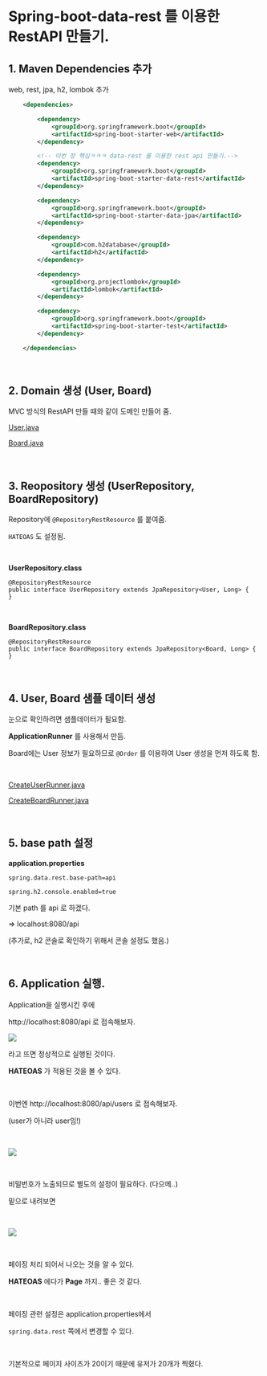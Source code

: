 
# Spring-boot-data-rest 를 이용한 RestAPI 만들기.

## 1. Maven Dependencies 추가

web, rest, jpa, h2, lombok 추가

```xml
    <dependencies>

        <dependency>
            <groupId>org.springframework.boot</groupId>
            <artifactId>spring-boot-starter-web</artifactId>
        </dependency>

        <!-- 이번 장 핵심ㅋㅋㅋ data-rest 를 이용한 rest api 만들기.-->
        <dependency>
            <groupId>org.springframework.boot</groupId>
            <artifactId>spring-boot-starter-data-rest</artifactId>
        </dependency>

        <dependency>
            <groupId>org.springframework.boot</groupId>
            <artifactId>spring-boot-starter-data-jpa</artifactId>
        </dependency>

        <dependency>
            <groupId>com.h2database</groupId>
            <artifactId>h2</artifactId>
        </dependency>

        <dependency>
            <groupId>org.projectlombok</groupId>
            <artifactId>lombok</artifactId>
        </dependency>

        <dependency>
            <groupId>org.springframework.boot</groupId>
            <artifactId>spring-boot-starter-test</artifactId>
        </dependency>

    </dependencies>
```

&nbsp;
&nbsp;

## 2. Domain 생성 (User, Board)

MVC 방식의 RestAPI 만들 때와 같이 도메인 만들어 줌.

[User.java](./src/main/java/me/bactoria/user/User.java)

[Board.java](./src/main/java/me/bactoria/board/Board.java)

&nbsp;
&nbsp;

## 3. Reopository 생성 (UserRepository, BoardRepository)

Repository에 `@RepositoryRestResource` 를 붙여줌.

`HATEOAS` 도 설정됨.

&nbsp;

**UserRepository.class**

```
@RepositoryRestResource
public interface UserRepository extends JpaRepository<User, Long> {
}
```

&nbsp;

**BoardRepository.class**

```
@RepositoryRestResource
public interface BoardRepository extends JpaRepository<Board, Long> {
}
```

&nbsp;
&nbsp;

## 4. User, Board 샘플 데이터 생성

눈으로 확인하려면 샘플데이터가 필요함.

**ApplicationRunner** 를 사용해서 만듬.

Board에는 User 정보가 필요하므로 `@Order` 를 이용하여 User 생성을 먼저 하도록 함.

&nbsp;

[CreateUserRunner.java](./src/main/java/me/bactoria/runner/CreateUserRunner.java)

[CreateBoardRunner.java](./src/main/java/me/bactoria/runner/CreateBoardRunner.java)

&nbsp;
&nbsp;

## 5. base path 설정

**application.properties**

```properties
spring.data.rest.base-path=api

spring.h2.console.enabled=true
```

기본 path 를 api 로 하겠다.

=> localhost:8080/api

(추가로, h2 콘솔로 확인하기 위해서 콘솔 설정도 했음.)

&nbsp;
&nbsp;

## 6. Application 실행.

Application을 실행시킨 후에

http://localhost:8080/api 로 접속해보자.

![](./assets/api.PNG)

라고 뜨면 정상적으로 실행된 것이다.

**HATEOAS** 가 적용된 것을 볼 수 있다.

&nbsp;

이번엔 http://localhost:8080/api/users 로 접속해보자.

(user가 아니라 user임!)

&nbsp;

![](./assets/api-users(1).PNG)

&nbsp;

비밀번호가 노출되므로 별도의 설정이 필요하다. (다으메..)

밑으로 내려보면 

&nbsp;

![](./assets/api-users(2).PNG)

&nbsp;

페이징 처리 되어서 나오는 것을 알 수 있다.

**HATEOAS** 에다가 **Page** 까지.. 좋은 것 같다.

&nbsp;

페이징 관련 설정은 application.properties에서

`spring.data.rest` 쪽에서 변경할 수 있다.

&nbsp;

기본적으로 페이지 사이즈가 20이기 때문에 유저가 20개가 찍혔다.




